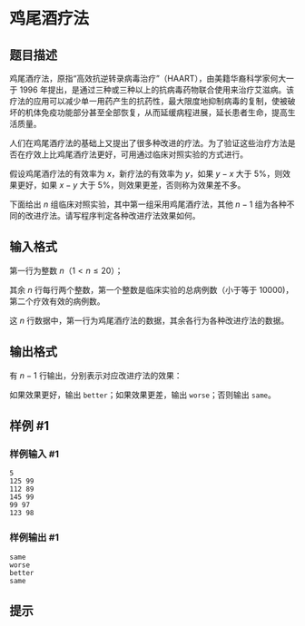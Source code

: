 # 鸡尾酒疗法

## 题目描述

鸡尾酒疗法，原指“高效抗逆转录病毒治疗”（HAART），由美籍华裔科学家何大一于 $1996$ 年提出，是通过三种或三种以上的抗病毒药物联合使用来治疗艾滋病。该疗法的应用可以减少单一用药产生的抗药性，最大限度地抑制病毒的复制，使被破坏的机体免疫功能部分甚至全部恢复，从而延缓病程进展，延长患者生命，提高生活质量。

人们在鸡尾酒疗法的基础上又提出了很多种改进的疗法。为了验证这些治疗方法是否在疗效上比鸡尾酒疗法更好，可用通过临床对照实验的方式进行。

假设鸡尾酒疗法的有效率为 $x$，新疗法的有效率为 $y$，如果 $y-x$ 大于 $5\%$，则效果更好，如果 $x-y$ 大于 $5\%$，则效果更差，否则称为效果差不多。

下面给出 $n$ 组临床对照实验，其中第一组采用鸡尾酒疗法，其他 $n-1$ 组为各种不同的改进疗法。请写程序判定各种改进疗法效果如何。

## 输入格式

第一行为整数 $n$（$1<n \le 20$）；

其余 $n$ 行每行两个整数，第一个整数是临床实验的总病例数（小于等于 $10000)$，第二个疗效有效的病例数。

这 $n$ 行数据中，第一行为鸡尾酒疗法的数据，其余各行为各种改进疗法的数据。

## 输出格式

有 $n-1$ 行输出，分别表示对应改进疗法的效果：

如果效果更好，输出 `better`；如果效果更差，输出 `worse`；否则输出 `same`。

## 样例 #1

### 样例输入 #1
```
5
125 99
112 89
145 99
99 97
123 98
```

### 样例输出 #1

```
same
worse
better
same
```

## 提示


